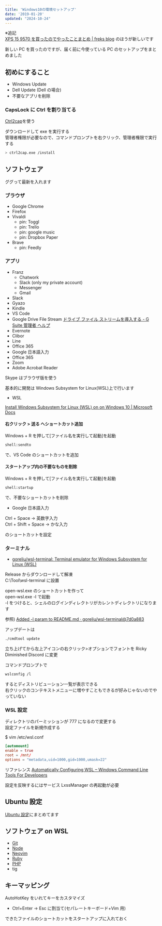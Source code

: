 ```yaml
---
title: 'Windows10の環境セットアップ'
date: '2019-01-20'
updated: "2024-10-24"
---
```


※追記  
[XPS 15 9570 を買ったのでやったことまとめ \| freks blog](/xps15-install/) のほうが新しいです

新しい PC を買ったのですが、届く前に今使っている PC のセットアップをまとめました

## 初めにすること

- Windows Update
- Dell Update (Dell の場合)
- 不要なアプリを削除

### CapsLock に Ctrl を割り当てる

[Ctrl2cap](https://technet.microsoft.com/en-us/sysinternals/bb897578.aspx)を使う

ダウンロードして exe を実行する  
管理者権限が必要なので、コマンドプロンプトを右クリック、管理者権限で実行する

```sh
> ctrl2cap.exe /install
```

## ソフトウェア

ググって最新を入れます

### ブラウザ

- Google Chrome
- Firefox
- Vivaldi
  - pin: Toggl
  - pin: Trello
  - pin: google music
  - pin: Dropbox Paper
- Brave
  - pin: Feedly

### アプリ

- Franz
  - Chatwork
  - Slack (only my private account)
  - Messenger
  - Gmail
- Slack
- Gyazo
- Kindle
- VS Code
- Google Drive File Stream [ドライブ ファイル ストリームを導入する \- G Suite 管理者 ヘルプ](https://support.google.com/a/answer/7491144)
- Evernote
- Clibor
- Line
- Office 365
- Google 日本語入力
- Office 365
- Zoom
- Adobe Acrobat Reader

Skype はブラウザ版を使う

基本的に開発は Windows Subsystem for Linux(WSL)上で行います

- WSL

[Install Windows Subsystem for Linux (WSL) on on Windows 10 | Microsoft Docs](https://docs.microsoft.com/en-us/windows/wsl/install-win10)

#### 右クリック > 送る へショートカット追加

Windows + R を押して[ファイル名を実行して起動]を起動

```sh
shell:sendto
```

で、VS Code のショートカットを追加

#### スタートアップ内の不要なものを削除

Windows + R を押して[ファイル名を実行して起動]を起動

```sh
shell:startup
```

で、不要なショートカットを削除

- Google 日本語入力

Ctrl + Space -> 英数字入力  
Ctrl + Shift + Space -> かな入力

のショートカットを設定

### ターミナル

- [goreliu/wsl\-terminal: Terminal emulator for Windows Subsystem for Linux \(WSL\)](https://github.com/goreliu/wsl-terminal)

Release からダウンロードして解凍  
C:\Tool\wsl-terminal に設置

open-wsl.exe のショートカットを作って  
open-wsl.exe -l で起動  
-l をつけると、シェルのログインディレクトリがカレントディレクトリになります

参照) [Added \-l param to README\.md · goreliu/wsl\-terminal@7d0a883](https://github.com/goreliu/wsl-terminal/commit/7d0a8832acf00f0678063c4fddd83ecd35102e5e)

アップデートは

```sh
./cmdtool update
```

立ち上げてから左上アイコンの右クリック>オプションでフォントを Ricky Diminished Discord に変更

コマンドプロンプトで

```sh
wslconfig /l
```

するとディストリビューション一覧が表示できる  
右クリックのコンテキストメニューに増やすこともできるが好みじゃないのでやっていない

### WSL 設定

ディレクトリのパーミッションが 777 になるので変更する  
設定ファイルを新規作成する

\$ vim /etc/wsl.conf

```conf
[automount]
enable = true
root = /mnt/
options = "metadata,uid=1000,gid=1000,umask=22"
```

リファレンス [Automatically Configuring WSL – Windows Command Line Tools For Developers](https://blogs.msdn.microsoft.com/commandline/2018/02/07/automatically-configuring-wsl/)

設定を反映するにはサービス LxssManager の再起動が必要

## Ubuntu 設定

[Ubuntu 設定](/ubuntu/)にまとめてます

## ソフトウェア on WSL

- [Git](/git/)
- [Node](/node-install/)
- [Neovim](/neovim/)
- [Ruby](/ruby-install/)
- [PHP](/php-install/)
- tig

## キーマッピング

AutoHotKey をいれてキーをカスタマイズ

- Ctrl+Enter -> Esc に割当て(セパレートキーボード+Vim 用)

できたファイルのショートカットをスタートアップに入れておく
